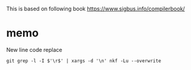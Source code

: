 This is based on following book
  https://www.sigbus.info/compilerbook/

# memo

New line code replace
```
git grep -l -I $'\r$' | xargs -d '\n' nkf -Lu --overwrite

```

